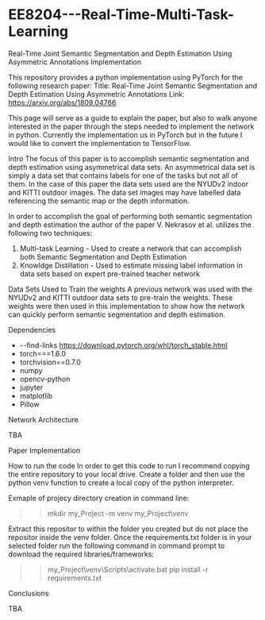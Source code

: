 # EE8204---Real-Time-Multi-Task-Learning
Real-Time Joint Semantic Segmentation and Depth Estimation Using Asymmetric Annotations Implementation

This repository provides a python implementation using PyTorch for the following research paper:
Title: Real-Time Joint Semantic Segmentation and Depth Estimation Using Asymmetric Annotations
Link: https://arxiv.org/abs/1809.04766

This page will serve as a guide to explain the paper, but also to walk anyone interested in the paper through the steps needed to implement the network in python.
Currently the implementation us in PyTorch but in the future I would like to convert the implementation to TensorFlow.

Intro
The focus of this paper is to accomplish semantic segmentation and depth estimation using asymmetrical data sets. An asymmetrical data set is simply a data set that contains labels for one of the tasks but not all of them. In the case of this paper the data sets used are the NYUDv2 indoor and KITTI outdoor images. The data set images may have labelled data referencing the semantic map or the depth information.

In order to accomplish the goal of performing both semantic segmentation and depth estimation the author of the paper V. Nekrasov et al. utilizes the following two techniques:
1. Multi-task Learning - Used to create a network that can accomplish both Semantic Segmentation and Depth Estimation
2. Knowldge Distillation - Used to estimate missing label information in data sets based on expert pre-trained teacher network

Data Sets Used to Train the weights
A previous network was used with the NYUDv2 and KITTI outdoor data sets to pre-train the weights. These weights were then used in this implementation to show how the network can quickly perform semantic segmentation and depth estimation.

Dependencies
* --find-links https://download.pytorch.org/whl/torch_stable.html
* torch===1.6.0
* torchvision==0.7.0
* numpy
* opencv-python
* jupyter
* matplotlib
* Pillow

Network Architecture

TBA

Paper Implementation

How to run the code
In order to get this code to run I recommend copying the entire repository to your local drive. Create a folder and then use the python venv function to create a local copy of the python interpreter. 

Exmaple of projecy directory creation in command line:
>>mkdir my_Project
>>-m venv my_Project\venv

Extract this repositor to within the folder you created but do not place the repositor inside the venv folder. Once the requirements.txt folder is in your selected folder run the following command in command prompt to download the required libraries/frameworks:

>>my_Project\venv\Scripts\activate.bat
>>pip install -r requirements.txt

Conclusions

TBA










